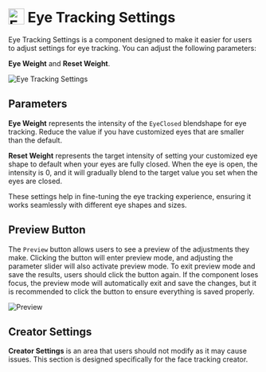 # <img src="/eye_tracking_settings_icon.png" alt="Eye Tracking Settings" style="width: 32px; height: 32px; vertical-align: -4px; display: inline;"/> Eye Tracking Settings

Eye Tracking Settings is a component designed to make it easier for users to adjust settings for eye tracking.
You can adjust the following parameters:

**Eye Weight** and **Reset Weight**.

![Eye Tracking Settings](/eye_tracking_settings.png)

## Parameters

**Eye Weight** represents the intensity of the `EyeClosed` blendshape for eye tracking. Reduce the value if you have customized eyes that are smaller than the default.

**Reset Weight** represents the target intensity of setting your customized eye shape to default when your eyes are fully closed.
When the eye is open, the intensity is 0, and it will gradually blend to the target value you set when the eyes are closed.

These settings help in fine-tuning the eye tracking experience, ensuring it works seamlessly with different eye shapes and sizes.


## Preview Button
The `Preview` button allows users to see a preview of the adjustments they make. Clicking the button will enter preview mode, and adjusting the parameter slider will also activate preview mode. To exit preview mode and save the results, users should click the button again. If the component loses focus, the preview mode will automatically exit and save the changes, but it is recommended to click the button to ensure everything is saved properly.

![Preview](/eye_tracking_settings_preview.png)

## Creator Settings
**Creator Settings** is an area that users should not modify as it may cause issues. This section is designed specifically for the face tracking creator.